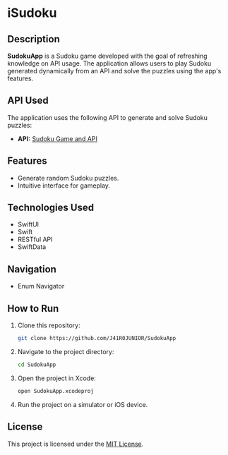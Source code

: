 # iSudoku

## Description

**SudokuApp** is a Sudoku game developed with the goal of refreshing knowledge on API usage. The application allows users to play Sudoku generated dynamically from an API and solve the puzzles using the app's features.

## API Used

The application uses the following API to generate and solve Sudoku puzzles:

- **API:** [Sudoku Game and API](https://sudoku-game-and-api.netlify.app)

## Features

- Generate random Sudoku puzzles.
- Intuitive interface for gameplay.

## Technologies Used

- SwiftUI
- Swift
- RESTful API
- SwiftData

## Navigation

- Enum Navigator

## How to Run

1. Clone this repository:
   ```bash
   git clone https://github.com/J41R0JUNIOR/SudokuApp
   ```

2. Navigate to the project directory:
   ```bash
   cd SudokuApp
   ```

3. Open the project in Xcode:
   ```bash
   open SudokuApp.xcodeproj
   ```

4. Run the project on a simulator or iOS device.

## License

This project is licensed under the [MIT License](LICENSE).
